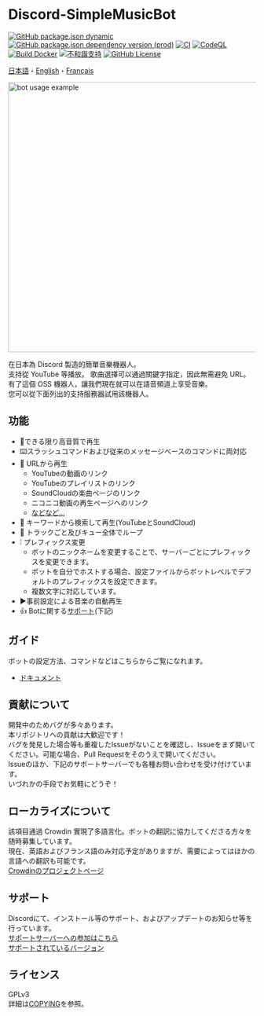 # Discord-SimpleMusicBot
[![GitHub package.json dynamic](https://img.shields.io/github/package-json/version/mtripg6666tdr/Discord-SimpleMusicBot/master)](https://github.com/mtripg6666tdr/Discord-SimpleMusicBot/blob/master/package.json) [![GitHub package.json dependency version (prod)](https://img.shields.io/badge/dynamic/json?color=blue&label=oceanic.js&query=%24.dependencies%5B%22oceanic.js%22%5D&url=https%3A%2F%2Fraw.githubusercontent.com%2Fmtripg6666tdr%2FDiscord-SimpleMusicBot%2Fmaster%2Fpackage.json)](https://github.com/OceanicJS/Oceanic) [![CI](https://github.com/mtripg6666tdr/Discord-SimpleMusicBot/actions/workflows/test.yml/badge.svg)](https://github.com/mtripg6666tdr/Discord-SimpleMusicBot/actions/workflows/test.yml) [![CodeQL](https://github.com/mtripg6666tdr/Discord-SimpleMusicBot/actions/workflows/codeql-analysis.yml/badge.svg)](https://github.com/mtripg6666tdr/Discord-SimpleMusicBot/actions/workflows/codeql-analysis.yml) [![Build Docker](https://github.com/mtripg6666tdr/Discord-SimpleMusicBot/actions/workflows/build-docker.yml/badge.svg)](https://github.com/mtripg6666tdr/Discord-SimpleMusicBot/actions/workflows/build-docker.yml) [![不和諧支持](https://img.shields.io/discord/847435307582095360?label=discord&logo=discord&logoColor=white)](https://myon.page.link/8QZw) [![GitHub License](https://img.shields.io/github/license/mtripg6666tdr/Discord-SimpleMusicBot)](LICENSE)

[日本語](/README.md)・[English](/locales/README.en-US.md)・[Français](/locales/README.fr-FR.md)

<img alt="bot usage example" src="https://user-images.githubusercontent.com/56076195/218059644-2ebdf405-b9f8-4561-a3cc-2bcecf09f145.png" width="550" />

在日本為 Discord 製造的簡單音樂機器人。  
支持從 YouTube 等播放。 歌曲選擇可以通過關鍵字指定，因此無需避免 URL。  
有了這個 OSS 機器人，讓我們現在就可以在語音頻道上享受音樂。  
您可以從下面列出的支持服務器試用該機器人。

## 功能
- 🎵できる限り高音質で再生
- ⌨️スラッシュコマンドおよび従来のメッセージベースのコマンドに両対応
- 🔗 URLから再生
  - YouTubeの動画のリンク
  - YouTubeのプレイリストのリンク
  - SoundCloudの楽曲ページのリンク
  - ニコニコ動画の再生ページへのリンク
  - [などなど...](https://web.usamyon.moe/Discord-SimpleMusicBot/docs/guide/feature/overview)
- 🔎 キーワードから検索して再生(YouTubeとSoundCloud)
- 🔁 トラックごと及びキュー全体でループ
- ❕ プレフィックス変更
  - ボットのニックネームを変更することで、サーバーごとにプレフィックスを変更できます。
  - ボットを自分でホストする場合、設定ファイルからボットレベルでデフォルトのプレフィックスを設定できます。
  - 複数文字に対応しています。
- ▶️事前設定による音楽の自動再生
- 👍 Botに関する[サポート](##サポート)(下記)

## ガイド
ボットの設定方法、コマンドなどはこちらからご覧になれます。
- [ドキュメント](https://web.usamyon.moe/Discord-SimpleMusicBot/)

## 貢献について
開発中のためバグが多々あります。  
本リポジトリへの貢献は大歓迎です！  
バグを発見した場合等も重複したIssueがないことを確認し、Issueをまず開いてください。可能な場合、Pull Requestをそのうえで開いてください。  
Issueのほか、下記のサポートサーバーでも各種お問い合わせを受け付けています。  
いづれかの手段でお気軽にどうぞ！

## ローカライズについて
該項目通過 Crowdin 實現了多語言化。ボットの翻訳に協力してくださる方々を随時募集しています。  
現在、英語およびフランス語のみ対応予定がありますが、需要によってはほかの言語への翻訳も可能です。  
[Crowdinのプロジェクトページ](https://crowdin.com/project/discord-simplemusicbot)

## サポート
Discordにて、インストール等のサポート、およびアップデートのお知らせ等を行っています。   
[サポートサーバーへの参加はこちら](https://myon.page.link/8QZw)  
[サポートされているバージョン](https://web.usamyon.moe/Discord-SimpleMusicBot/docs/next/setup/support)

## ライセンス
GPLv3  
詳細は[COPYING](COPYING)を参照。

